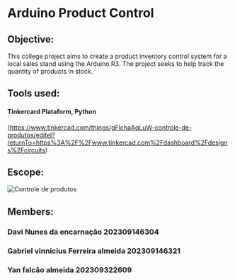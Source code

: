 # Arduino Product Control
## Objective:
This college project aims to create a product inventory control system for a local sales stand using the Arduino R3. The project seeks to help track the quantity of products in stock.
## Tools used:
#### Tinkercard Plataform, Python
(https://www.tinkercad.com/things/gFlchaAqLuW-controle-de-produtos/editel?returnTo=https%3A%2F%2Fwww.tinkercad.com%2Fdashboard%2Fdesigns%2Fcircuits)

## Escope:
![Controle de produtos](https://github.com/user-attachments/assets/b5708367-9522-43a8-927c-08a414e830b5)

## Members:
### Davi Nunes da encarnação 202309146304
### Gabriel vinnicius Ferreira almeida 202309146321
### Yan falcão almeida 202309322609
